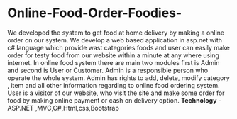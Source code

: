# Online-Food-Order-Foodies-
We developed the system to get food at home delivery by making a online order on our system. 
We develop a web based application in asp.net with c# language which provide wast categories foods and user can easily make order for testy food from our website within a minute at any where using internet. 
In online food system there are main two modules first is Admin and second is User or Customer.
Admin is a responsible person who operate the whole system. 
Admin has rights to add, delete, modify category , item and all other information regarding to online food ordering system.
User is a visitor of our website, who visit the site and make some order for food by making online payment or cash on delivery option.
**Technology** - ASP.NET ,MVC,C#,Html,css,Bootstrap
